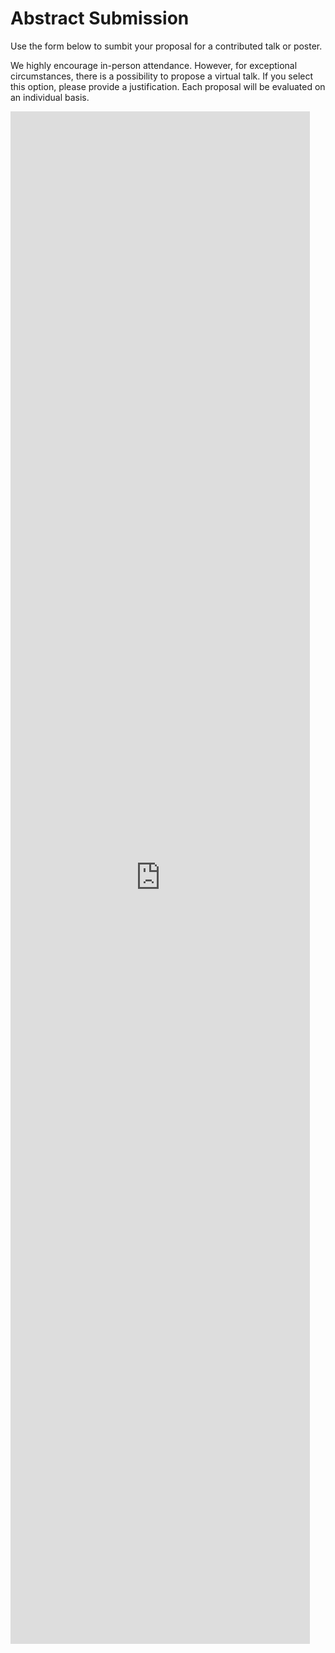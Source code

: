 # Abstract Submission

Use the form below to sumbit your proposal for a contributed talk or poster.


We highly encourage in-person attendance. However, for exceptional circumstances, there is a possibility to propose a virtual talk. If you select this option, please provide a justification. Each proposal will be evaluated on an individual basis.

<iframe src="https://docs.google.com/forms/d/e/1FAIpQLSfvPs6T3H01J1vDtTZxDwAw4rufztLkJkyUPsj3jGENhVhwWA/viewform?embedded=true" width="95%" height="2452" frameborder="0" marginheight="0" marginwidth="0">Loading…</iframe>
